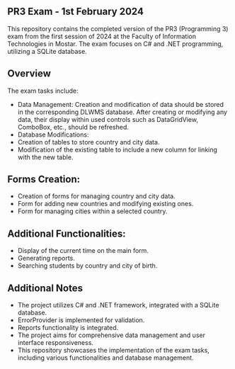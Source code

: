 ## PR3 Exam - 1st February 2024
This repository contains the completed version of the PR3 (Programming 3) exam from the first session of 2024 at the Faculty of Information Technologies in Mostar. The exam focuses on C# and .NET programming, utilizing a SQLite database.

## Overview
The exam tasks include:

- Data Management: Creation and modification of data should be stored in the corresponding DLWMS database. After creating or modifying any data, their display within used controls such as DataGridView, ComboBox, etc., should be refreshed.
- Database Modifications:
- Creation of tables to store country and city data.
- Modification of the existing table to include a new column for linking with the new table.
  
## Forms Creation:
- Creation of forms for managing country and city data.
- Form for adding new countries and modifying existing ones.
- Form for managing cities within a selected country.

## Additional Functionalities:
- Display of the current time on the main form.
- Generating reports.
- Searching students by country and city of birth.


## Additional Notes
- The project utilizes C# and .NET framework, integrated with a SQLite database.
- ErrorProvider is implemented for validation.
- Reports functionality is integrated.
- The project aims for comprehensive data management and user interface responsiveness.
- This repository showcases the implementation of the exam tasks, including various functionalities and database management. 
